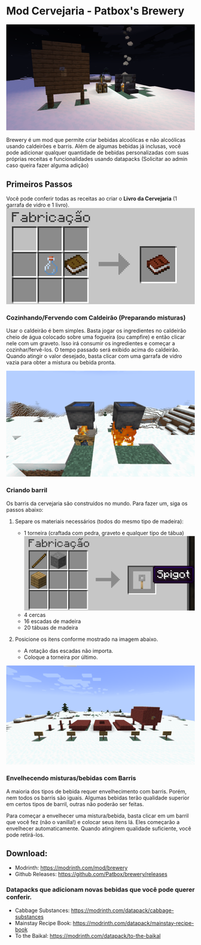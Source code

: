 # Mod Cervejaria - Patbox's Brewery

![Showcase](../../assets/cervejaria/cervejaria01.png)

Brewery é um mod que permite criar bebidas alcoólicas e não alcoólicas usando caldeirões e barris. Além de algumas bebidas já inclusas, você pode adicionar qualquer quantidade de bebidas personalizadas com suas próprias receitas e funcionalidades usando datapacks (Solicitar ao admin caso queira fazer alguma adição)


## Primeiros Passos
Você pode conferir todas as receitas ao criar o **Livro da Cervejaria** (1 garrafa de vidro e 1 livro).
![](../../assets/cervejaria/cervejariacraft01.png)

### Cozinhando/Fervendo com Caldeirão (Preparando misturas)
Usar o caldeirão é bem simples. Basta jogar os ingredientes no caldeirão cheio de água
colocado sobre uma fogueira (ou campfire) e então clicar nele com um graveto. Isso irá consumir os ingredientes e começar a cozinhar/fervê-los. O tempo passado será exibido acima do caldeirão. Quando atingir o valor desejado, basta clicar com uma garrafa de vidro vazia para obter a mistura ou bebida pronta.

![](../../assets/cervejaria/cervejaria02.png)

### Criando barril
Os barris da cervejaria são construídos no mundo. Para fazer um, siga os passos abaixo:

1. Separe os materiais necessários (todos do mesmo tipo de madeira):
    - 1 torneira (craftada com pedra, graveto e qualquer tipo de tábua)
    ![](../../assets/cervejaria/cervejariacraft02.png)
    - 4 cercas
    - 16 escadas de madeira
    - 20 tábuas de madeira

2. Posicione os itens conforme mostrado na imagem abaixo.
    - A rotação das escadas não importa.
    - Coloque a torneira por último.


![](../../assets/cervejaria/cervejaria03.png)

### Envelhecendo misturas/bebidas com Barris
A maioria dos tipos de bebida requer envelhecimento com barris. Porém, nem todos os barris são iguais. Algumas bebidas terão qualidade superior em certos tipos de barril, outras não poderão ser feitas.

Para começar a envelhecer uma mistura/bebida, basta clicar em um barril que você fez (não o vanilla!) e colocar seus itens lá. Eles começarão a envelhecer automaticamente. Quando atingirem qualidade suficiente, você pode retirá-los.

## Download:
- Modrinth: https://modrinth.com/mod/brewery
- Github Releases: https://github.com/Patbox/brewery/releases

### Datapacks que adicionam novas bebidas que você pode querer conferir.
- Cabbage Substances: https://modrinth.com/datapack/cabbage-substances
- Mainstay Recipe Book: https://modrinth.com/datapack/mainstay-recipe-book
- To the Baikal: https://modrinth.com/datapack/to-the-baikal